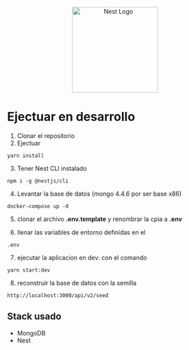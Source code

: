 <p align="center">
  <a href="http://nestjs.com/" target="blank"><img src="https://nestjs.com/img/logo-small.svg" width="200" alt="Nest Logo" /></a>
</p>

# Ejectuar en desarrollo

1. Clonar el repositorio
2. Ejectuar
```
yarn install
```

3. Tener Nest CLI instalado
```
npm i -g @nestjs/cli
```

4. Levantar la base de datos (mongo 4.4.6 por ser base x86)

```
docker-compose up -d
```

5. clonar el archivo __.env.template__ y renombrar la cpia a __.env__

6. llenar las variables de entorno definidas en el
```
.env
```

7. ejecutar la aplicacion en dev: con el comando 
```
yarn start:dev
```

8. reconstruir la base de datos con la semilla
```
http://localhost:3000/api/v2/seed
```

## Stack usado
* MongoDB
* Nest
